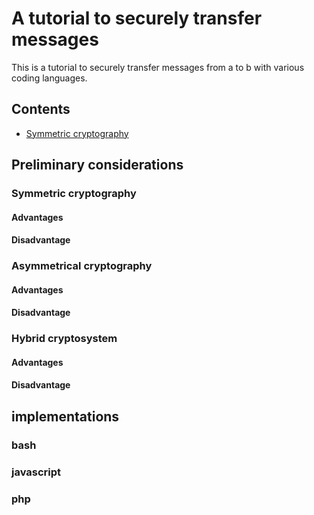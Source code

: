 # A tutorial to securely transfer messages

This is a tutorial to securely transfer messages from a to b with various coding languages.

## Contents

* [Symmetric cryptography](#user-content-symmetric-cryptography)

## Preliminary considerations

### Symmetric cryptography

#### Advantages

#### Disadvantage

### Asymmetrical cryptography

#### Advantages

#### Disadvantage

### Hybrid cryptosystem

#### Advantages

#### Disadvantage

## implementations

### bash

### javascript

### php 
